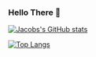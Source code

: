 ### Hello There 👋

[![Jacobs's GitHub stats](https://github-readme-stats.vercel.app/api?username=jbrummans&count_private=true&show_icons=true)](https://github.com/anuraghazra/github-readme-stats)

[![Top Langs](https://github-readme-stats.vercel.app/api/top-langs/?username=jbrummans&hide=java&layout=compact)](https://github.com/anuraghazra/github-readme-stats)
